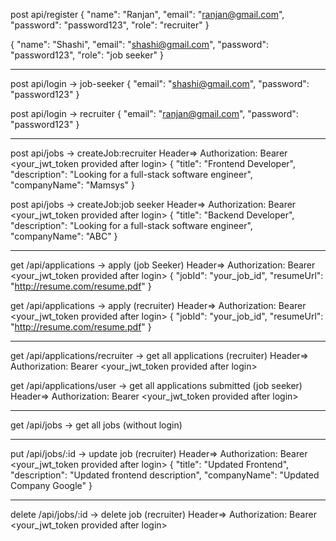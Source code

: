 post api/register
{
    "name": "Ranjan", 
    "email": "ranjan@gmail.com", 
    "password": "password123", 
    "role": "recruiter"
}

{
    "name": "Shashi", 
    "email": "shashi@gmail.com", 
    "password": "password123", 
    "role": "job seeker"
}

---------------------------------------
post   api/login  -> job-seeker
{
    "email": "shashi@gmail.com", 
    "password": "password123"
}

post  api/login  -> recruiter
{
    "email": "ranjan@gmail.com", 
    "password": "password123"
}

-------------------------------------
post  api/jobs -> createJob:recruiter
Header=> Authorization: Bearer <your_jwt_token provided after login>
{
    "title": "Frontend Developer",
    "description": "Looking for a full-stack software engineer",
    "companyName": "Mamsys"
}

post  api/jobs -> createJob:job seeker
Header=> Authorization: Bearer <your_jwt_token provided after login>
{
    "title": "Backend Developer",
    "description": "Looking for a full-stack software engineer",
    "companyName": "ABC"
}

------------------------------------------
get    /api/applications -> apply (job Seeker)
Header=> Authorization: Bearer <your_jwt_token provided after login>
{
  "jobId": "your_job_id",
  "resumeUrl": "http://resume.com/resume.pdf"
}

get      /api/applications -> apply (recruiter)
Header=> Authorization: Bearer <your_jwt_token provided after login>
{
  "jobId": "your_job_id",
  "resumeUrl": "http://resume.com/resume.pdf"
}


--------------------------------------------
get       /api/applications/recruiter   -> get all applications (recruiter)
Header=> Authorization: Bearer <your_jwt_token provided after login>

get       /api/applications/user   -> get all applications submitted (job seeker)
Header=> Authorization: Bearer <your_jwt_token provided after login>


---------------------------------------------
get    /api/jobs    -> get all jobs (without login)


---------------------------------------------
put     /api/jobs/:id   -> update job  (recruiter)
Header=> Authorization: Bearer <your_jwt_token provided after login>
{
  "title": "Updated Frontend",
  "description": "Updated frontend description",
  "companyName": "Updated Company Google"
}

---------------------------------------------
delete       /api/jobs/:id   -> delete job  (recruiter)
Header=> Authorization: Bearer <your_jwt_token provided after login>

